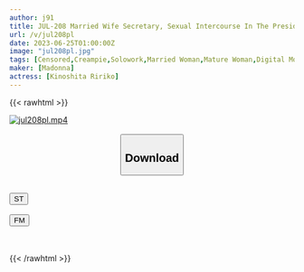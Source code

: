```yaml
---
author: j91
title: JUL-208 Married Wife Secretary, Sexual Intercourse In The President's Room Full Of Sweat And Kissing << Super S Class Exclusive >> 3rd Production Vaginal Cum Shot That Mrs. Of The Royal Road Is In Agony! !! Kinoshita Rinko
url: /v/jul208pl
date: 2023-06-25T01:00:00Z
image: "jul208pl.jpg"
tags: [Censored,Creampie,Solowork,Married Woman,Mature Woman,Digital Mosaic,Secretary,Cuckold	 ]
maker: [Madonna]
actress: [Kinoshita Ririko]
---
```



{{< rawhtml >}}

<div class="video" data-videoid="JXKZVrDbzvhVLB">
    <a href="javascript:;">
        <img src="/v/jul208pl/jul208pl.jpg" width="WIDTH" height="HEIGHT" alt="jul208pl.mp4" loading="lazy">
    </a>
</div>

<script type="text/javascript" src="https://j91.asia/asset/on-demand-st.js"></script>

<br>
  <link rel="stylesheet" href="https://j91.asia/asset/bs5.css">
  
  <center>
  <button class="btn btn-primary" type="button" data-bs-toggle="collapse" data-bs-target=".multi-collapse" aria-expanded="false" aria-controls="multiCollapseExample1 multiCollapseExample2"><h2>Download</h2></button></center>
</p>
<div class="row">
  <div class="col">
    <div class="collapse multi-collapse" id="multiCollapseExample1">
      <div class="card card-body">
	      	      <br>
<div class="buttons">  
<a href="https://streamtape.to/v/JXKZVrDbzvhVLB" target="_blank"><button class="btn-hover color-3"><i class="fa fa-download"></i> ST</button></a></div>
    </div>
  </div>
</div>
  <div class="col">
    <div class="collapse multi-collapse" id="multiCollapseExample2">
      <div class="card card-body">
	      <br>
<div class="buttons">
    <a href="https://filemoon.sx/d/5hhrrw7fw09m" target="_blank"><button class="btn-hover color-8"><i class="fa fa-download"></i> FM</button></a></div>
<br><br>
      </div>
    </div>
  </div>
</div>

{{< /rawhtml >}}